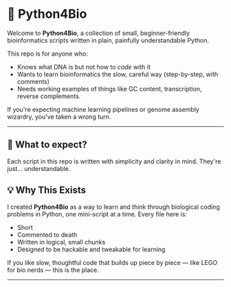 # 🧬 Python4Bio

Welcome to **Python4Bio**, a collection of small, beginner-friendly bioinformatics scripts written in plain, painfully understandable Python.

This repo is for anyone who:
- Knows what DNA is but not how to *code* with it
- Wants to learn bioinformatics the slow, careful way (step-by-step, with comments)
- Needs working examples of things like GC content, transcription, reverse complements.

If you're expecting machine learning pipelines or genome assembly wizardry, you've taken a wrong turn.

---

## 🧠 What to expect?

Each script in this repo is written with simplicity and clarity in mind. They're just... understandable.


## 💡 Why This Exists

I created **Python4Bio** as a way to learn and think through biological coding problems in Python, one mini-script at a time. Every file here is:
- Short
- Commented to death
- Written in logical, small chunks
- Designed to be hackable and tweakable for learning

If you like slow, thoughtful code that builds up piece by piece — like LEGO for bio nerds — this is the place.

---
